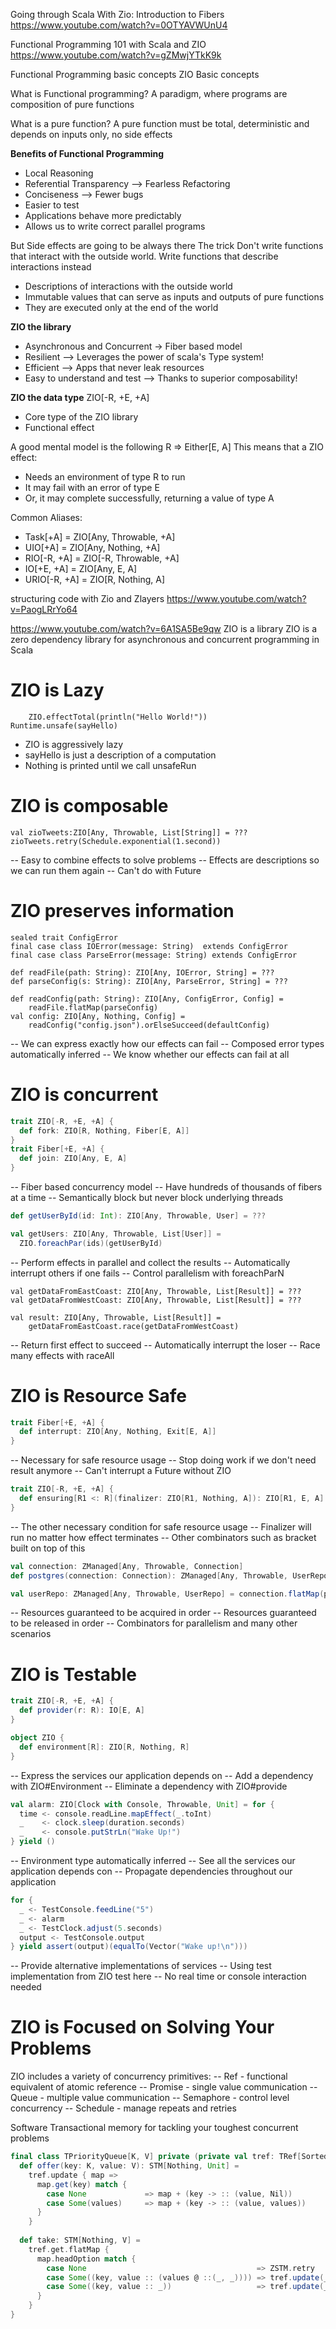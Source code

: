 Going through Scala With Zio: Introduction to Fibers
https://www.youtube.com/watch?v=0OTYAVWUnU4

Functional Programming 101 with Scala and ZIO
https://www.youtube.com/watch?v=gZMwjYTkK9k

Functional Programming basic concepts
ZIO Basic concepts

What is Functional programming?
A paradigm, where programs are composition of pure functions

What is a pure function?
A pure function must be total, deterministic and depends on inputs only, no side effects

**Benefits of Functional Programming**
* Local Reasoning
* Referential Transparency --> Fearless Refactoring
* Conciseness --> Fewer bugs
* Easier to test
* Applications behave more predictably
* Allows us to write correct parallel programs

But Side effects are going to be always there
The trick Don't write functions that interact with the outside world. 
Write functions that describe interactions instead
* Descriptions of interactions with the outside world
* Immutable values that can serve as inputs and outputs of pure functions
* They are executed only at the end of the world

**ZIO the library**
* Asynchronous and Concurrent -> Fiber based model
* Resilient --> Leverages the power of scala's Type system!
* Efficient --> Apps that never leak resources
* Easy to understand and test --> Thanks to superior composability!

**ZIO the data type**
ZIO[-R, +E, +A]
* Core type of the ZIO library
* Functional effect

A good mental model is the following
R => Either[E, A]
This means that a ZIO effect:
* Needs an environment of type R to run
* It may fail with an error of type E
* Or, it may complete successfully, returning a value of type A

Common Aliases:
* Task[+A]          = ZIO[Any, Throwable, +A]
* UIO[+A]           = ZIO[Any, Nothing, +A]
* RIO[-R, +A]       = ZIO[-R, Throwable, +A]
* IO[+E, +A]        = ZIO[Any, E, A]
* URIO[-R, +A]      = ZIO[R, Nothing, A]

structuring code with Zio and Zlayers
https://www.youtube.com/watch?v=PaogLRrYo64

https://www.youtube.com/watch?v=6A1SA5Be9qw
ZIO is a library
ZIO is a zero dependency library for asynchronous and concurrent programming in Scala

# ZIO is Lazy
```val sayHello: ZIO[Any, Nothing, Unit] = 
    ZIO.effectTotal(println("Hello World!"))
Runtime.unsafe(sayHello)
```
- ZIO is aggressively lazy
- sayHello is just a description of a computation
- Nothing is printed until we call unsafeRun

# ZIO is composable
```
val zioTweets:ZIO[Any, Throwable, List[String]] = ???
zioTweets.retry(Schedule.exponential(1.second))
```
-- Easy to combine effects to solve problems
-- Effects are descriptions so we can run them again
-- Can't do with Future

# ZIO preserves information
```
sealed trait ConfigError
final case class IOError(message: String)  extends ConfigError
final case class ParseError(message: String) extends ConfigError

def readFile(path: String): ZIO[Any, IOError, String] = ???
def parseConfig(s: String): ZIO[Any, ParseError, String] = ???

def readConfig(path: String): ZIO[Any, ConfigError, Config] = 
    readFile.flatMap(parseConfig)
val config: ZIO[Any, Nothing, Config] = 
    readConfig("config.json").orElseSucceed(defaultConfig)
```
-- We can express exactly how our effects can fail
-- Composed error types automatically inferred
-- We know whether our effects can fail at all

# ZIO is concurrent
```scala
trait ZIO[-R, +E, +A] {
  def fork: ZIO[R, Nothing, Fiber[E, A]]
}
trait Fiber[+E, +A] {
  def join: ZIO[Any, E, A]
}
```
-- Fiber based concurrency model
-- Have hundreds of thousands of fibers at a time
-- Semantically block but never block underlying threads

```scala
def getUserById(id: Int): ZIO[Any, Throwable, User] = ???

val getUsers: ZIO[Any, Throwable, List[User]] = 
  ZIO.foreachPar(ids)(getUserById)
```
-- Perform effects in parallel and collect the results
-- Automatically interrupt others if one fails
-- Control parallelism with foreachParN

```
val getDataFromEastCoast: ZIO[Any, Throwable, List[Result]] = ???
val getDataFromWestCoast: ZIO[Any, Throwable, List[Result]] = ???

val result: ZIO[Any, Throwable, List[Result]] = 
    getDataFromEastCoast.race(getDataFromWestCoast)
```
-- Return first effect to succeed
-- Automatically interrupt the loser
-- Race many effects with raceAll

# ZIO is Resource Safe
```scala
trait Fiber[+E, +A] {
  def interrupt: ZIO[Any, Nothing, Exit[E, A]]
}
```
-- Necessary for safe resource usage
-- Stop doing work if we don't need result anymore
-- Can't interrupt a Future without ZIO
```scala
trait ZIO[-R, +E, +A] {
  def ensuring[R1 <: R](finalizer: ZIO[R1, Nothing, A]): ZIO[R1, E, A]
}
```
-- The other necessary condition for safe resource usage
-- Finalizer will run no matter how effect terminates
-- Other combinators such as bracket built on top of this

```scala
val connection: ZManaged[Any, Throwable, Connection]
def postgres(connection: Connection): ZManaged[Any, Throwable, UserRepo] = ???

val userRepo: ZManaged[Any, Throwable, UserRepo] = connection.flatMap(postgres)
```
-- Resources guaranteed to be acquired in order
-- Resources guaranteed to be released in order
-- Combinators for parallelism and many other scenarios

# ZIO is Testable
```scala
trait ZIO[-R, +E, +A] {
  def provider(r: R): IO[E, A]
}

object ZIO {
  def environment[R]: ZIO[R, Nothing, R]
}
```
-- Express the services our application depends on
-- Add a dependency with ZIO#Environment
-- Eliminate a dependency with ZIO#provide

```scala
val alarm: ZIO[Clock with Console, Throwable, Unit] = for {
  time <- console.readLine.mapEffect(_.toInt)
  _    <- clock.sleep(duration.seconds)
  _    <- console.putStrLn("Wake Up!")
} yield ()
```
-- Environment type automatically inferred
-- See all the services our application depends con
-- Propagate dependencies throughout our application

```scala
for {
  _ <- TestConsole.feedLine("5")
  _ <- alarm
  _ <- TestClock.adjust(5.seconds)
  output <- TestConsole.output 
} yield assert(output)(equalTo(Vector("Wake up!\n")))
```
-- Provide alternative implementations of services
-- Using test implementation from ZIO test here
-- No real time or console interaction needed

# ZIO is Focused on Solving Your Problems
ZIO includes a variety of concurrency primitives:
-- Ref - functional equivalent of atomic reference
-- Promise - single value communication
-- Queue - multiple value communication
-- Semaphore - control level concurrency
-- Schedule - manage repeats and retries

Software Transactional memory for tackling your toughest concurrent problems
```scala
final class TPriorityQueue[K, V] private (private val tref: TRef[SortedMap[K ::[V]]]) extends AnyVal {
  def offer(key: K, value: V): STM[Nothing, Unit] =
    tref.update { map => 
      map.get(key) match {
        case None             => map + (key -> :: (value, Nil))
        case Some(values)     => map + (key -> :: (value, values))
      }
    }
    
  def take: STM[Nothing, V] =
    tref.get.flatMap {
      map.headOption match {
        case None                                      => ZSTM.retry
        case Some((key, value :: (values @ ::(_, _)))) => tref.update(_ + (key -> values)).as(value)
        case Some((key, value :: _))                   => tref.update(_ - key).as(value)
      }
    }
}
```








